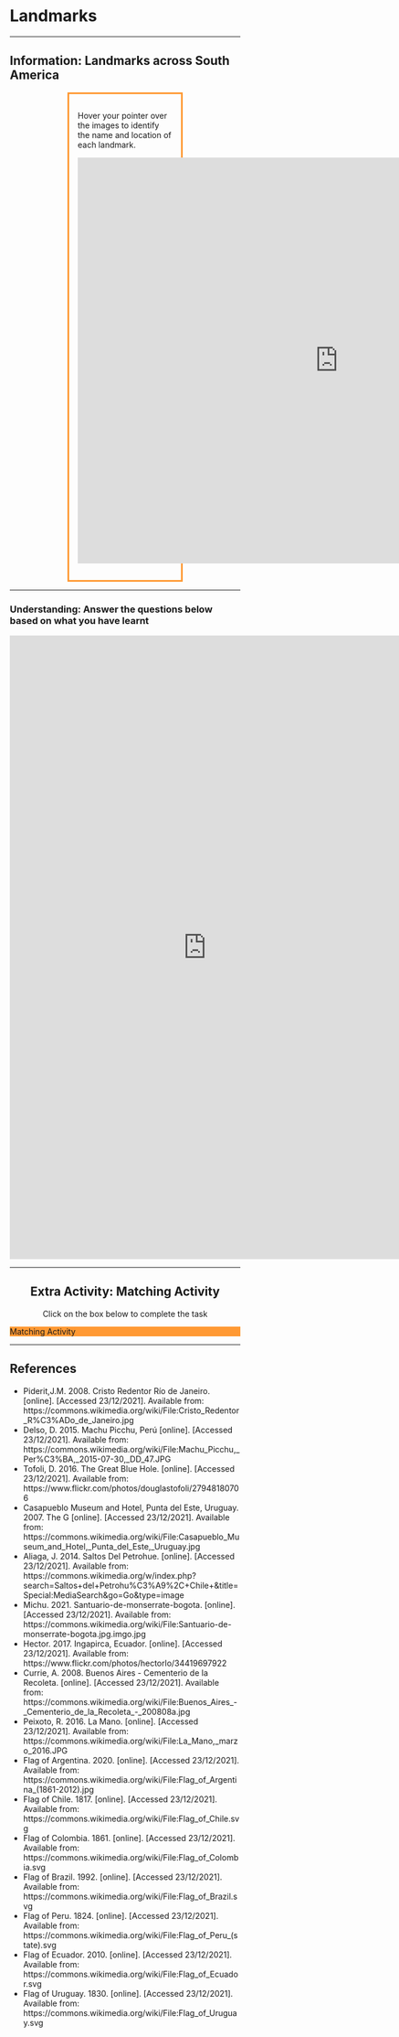 <html>

<h1> Landmarks </h1>  
<hr>
<head>
<style>
.center {
  margin: auto;
  width: 50%;
  border: 3px solid #ff9933;
  padding: 15px;
}
</style>
</head>
<body>

<h2>Information: Landmarks across South America</h2>


<div class="center">
 <p> Hover your pointer over the images to identify the name and location of each landmark.</p>
    <p><iframe src="https://h5p.org/h5p/embed/1236164" width="911" height="710" frameborder="0" allowfullscreen="allowfullscreen" allow="geolocation *; microphone *; camera *; midi *; encrypted-media *" title="Image Slider. Hover your pointer over the Image to see the names of each landmark."></iframe><script src="https://h5p.org/sites/all/modules/h5p/library/js/h5p-resizer.js" charset="UTF-8"></script></p>
 </div>
 <hr>
<h3> Understanding: Answer the questions below based on what you have learnt</h3>

<iframe src="https://h5p.org/h5p/embed/1237856" width="688" height="1091" frameborder="0" allowfullscreen="allowfullscreen" allow="geolocation *; microphone *; camera *; midi *; encrypted-media *" title="Landmark Locations"></iframe><script src="https://h5p.org/sites/all/modules/h5p/library/js/h5p-resizer.js" charset="UTF-8"></script>

<head>
<meta name="viewport" content="width=device-width, initial-scale=1">
<style>
* {
  box-sizing: border-box;
}

body {
  margin: 0;
  font-family: Arial, Helvetica, sans-serif;
}

/* The grid: One column */
.column {
  float: left;
  width: 100%;
  padding: 50px;
  text-align: center;
  font-size: 25px;
  cursor: pointer;
  color: white;
}

.containerTab {
  padding: 20px;
  color: white;
}

/* Clear floats after the columns */
.row:after {
  content: "";
  display: table;
  clear: both;
}

/* Closable button inside the container tab */
.closebtn {
  float: right;
  color: white;
  font-size: 35px;
  cursor: pointer;
}
</style>
</head>
<body>

<div style="text-align:center">
<hr>
 <h2>Extra Activity: Matching Activity </h2>
  <p>Click on the box below to complete the task</p>
</div>

<!-- Three columns -->
<div class="row">
  <div class="column" onclick="openTab('b1');" style="background:#ff9933;">
  Matching Activity
  </div>
	</div>

<!-- Full-width columns: (hidden by default) -->
<div id="b1" class="containerTab" style="display:none;background:#ffcc00">
  <span onclick="this.parentElement.style.display='none'" class="closebtn">&times;</span>
  <h2>Complete the matching activity based on the information above</h2>
  <p><iframe src="https://h5p.org/h5p/embed/1237824" width="1090" height="646" frameborder="0" allowfullscreen="allowfullscreen" allow="geolocation *; microphone *; camera *; midi *; encrypted-media *" title="Example Content - Image pairing"></iframe><script src="https://h5p.org/sites/all/modules/h5p/library/js/h5p-resizer.js" charset="UTF-8"></script></p>
</div>



<script>
function openTab(tabName) {
  var i, x;
  x = document.getElementsByClassName("containerTab");
  for (i = 0; i < x.length; i++) {
    x[i].style.display = "none";
  }
  document.getElementById(tabName).style.display = "block";
}
</script>
	
<hr>
<h2>References</h2>

<ul>

 
 <li> Piderit,J.M. 2008. Cristo Redentor Río de Janeiro. [online]. [Accessed 23/12/2021]. Available from: https://commons.wikimedia.org/wiki/File:Cristo_Redentor_R%C3%ADo_de_Janeiro.jpg   </li>
 <li> Delso, D. 2015. Machu Picchu, Perú [online]. [Accessed 23/12/2021]. Available from: https://commons.wikimedia.org/wiki/File:Machu_Picchu,_Per%C3%BA,_2015-07-30,_DD_47.JPG </li>
 <li> Tofoli, D. 2016. The Great Blue Hole. [online]. [Accessed 23/12/2021]. Available from: https://www.flickr.com/photos/douglastofoli/27948180706</li>
 <li> Casapueblo Museum and Hotel, Punta del Este, Uruguay. 2007. The G [online]. [Accessed 23/12/2021]. Available from: https://commons.wikimedia.org/wiki/File:Casapueblo_Museum_and_Hotel,_Punta_del_Este,_Uruguay.jpg </li>
 <li>Aliaga, J. 2014. Saltos Del Petrohue. [online]. [Accessed 23/12/2021]. Available from: https://commons.wikimedia.org/w/index.php?search=Saltos+del+Petrohu%C3%A9%2C+Chile+&title=Special:MediaSearch&go=Go&type=image </li>
 <li>Michu. 2021. Santuario-de-monserrate-bogota. [online]. [Accessed 23/12/2021]. Available from: https://commons.wikimedia.org/wiki/File:Santuario-de-monserrate-bogota.jpg.imgo.jpg</li>
 <li> Hector. 2017. Ingapirca, Ecuador. [online]. [Accessed 23/12/2021]. Available from: https://www.flickr.com/photos/hectorlo/34419697922  </li>
 <li> Currie, A. 2008. Buenos Aires - Cementerio de la Recoleta. [online]. [Accessed 23/12/2021]. Available from: https://commons.wikimedia.org/wiki/File:Buenos_Aires_-_Cementerio_de_la_Recoleta_-_200808a.jpg</li>
 <li> Peixoto, R. 2016. La Mano. [online]. [Accessed 23/12/2021]. Available from: https://commons.wikimedia.org/wiki/File:La_Mano,_marzo_2016.JPG</li>
 <li> Flag of Argentina. 2020. [online]. [Accessed 23/12/2021]. Available from: https://commons.wikimedia.org/wiki/File:Flag_of_Argentina_(1861-2012).jpg</li>
 <li>Flag of Chile. 1817. [online]. [Accessed 23/12/2021]. Available from: https://commons.wikimedia.org/wiki/File:Flag_of_Chile.svg  </li>
 <li> Flag of Colombia. 1861. [online]. [Accessed 23/12/2021]. Available from: https://commons.wikimedia.org/wiki/File:Flag_of_Colombia.svg  </li>
 <li> Flag of Brazil. 1992. [online]. [Accessed 23/12/2021]. Available from: https://commons.wikimedia.org/wiki/File:Flag_of_Brazil.svg </li>
 <li> Flag of Peru. 1824. [online]. [Accessed 23/12/2021]. Available from: https://commons.wikimedia.org/wiki/File:Flag_of_Peru_(state).svg </li>
 <li> Flag of Ecuador. 2010. [online]. [Accessed 23/12/2021]. Available from: https://commons.wikimedia.org/wiki/File:Flag_of_Ecuador.svg </li>
 <li> Flag of Uruguay. 1830. [online]. [Accessed 23/12/2021]. Available from: https://commons.wikimedia.org/wiki/File:Flag_of_Uruguay.svg </li>

                 
 

</ul>  
</body>




